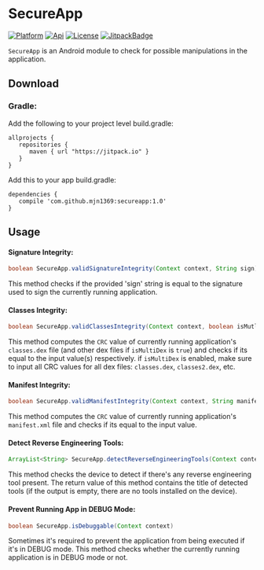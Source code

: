 [ProjectGithubUrl]:     https://github.com/mjn1369/secureapp
[PlatformBadge]:  https://img.shields.io/badge/Platform-Android-blue.svg
[ApiBadge]:       https://img.shields.io/badge/API-10%2B-blue.svg
[ProjectLicenceUrl]:    http://www.apache.org/licenses/LICENSE-2.0
[LicenseBadge]:   https://img.shields.io/badge/License-Apache_v2.0-blue.svg
[JitpackBadge]:   https://jitpack.io/v/mjn1369/secureapp.svg
[JitpackUrl]:    https://jitpack.io/#mjn1369/secureapp
# SecureApp
[![Platform][PlatformBadge]][ProjectGithubUrl]
[![Api][ApiBadge]][ProjectGithubUrl]
[![License][LicenseBadge]][ProjectLicenceUrl]
[![JitpackBadge]][JitpackUrl]

```SecureApp``` is an Android module to check for possible manipulations in the application.
## Download
### Gradle:
Add the following to your project level build.gradle:

```
allprojects {
   repositories {
      maven { url "https://jitpack.io" }
   }
}
```

Add this to your app build.gradle:

```
dependencies {
   compile 'com.github.mjn1369:secureapp:1.0'
}
```

## Usage
#### Signature Integrity:
```java
boolean SecureApp.validSignatureIntegrity(Context context, String sign)
```
This method checks if the provided 'sign' string is equal to the signature used to sign the currently running application.

#### Classes Integrity:
```java
boolean SecureApp.validClassesIntegrity(Context context, boolean isMutliDex, String... classesCrc)
```
This method computes the ```CRC``` value of currently running application's ```classes.dex``` file (and other dex files if ```isMultiDex``` is ```true```) and checks if its equal to the input value(s) respectively. if ```isMultiDex``` is enabled, make sure to input all CRC values for all dex files: ```classes.dex```, ```classes2.dex```, etc.

#### Manifest Integrity:
```java
boolean SecureApp.validManifestIntegrity(Context context, String manifestCrc)
```
This method computes the ```CRC``` value of currently running application's ```manifest.xml``` file and checks if its equal to the input value.

#### Detect Reverse Engineering Tools:
```java
ArrayList<String> SecureApp.detectReverseEngineeringTools(Context context)
```
This method checks the device to detect if there's any reverse engineering tool present. The return value of this method contains the title of detected tools (if the output is empty, there are no tools installed on the device).

#### Prevent Running App in DEBUG Mode:
```java
boolean SecureApp.isDebuggable(Context context)
```
Sometimes it's required to prevent the application from being executed if it's in DEBUG mode. This method checks whether the currently running application is in DEBUG mode or not.
